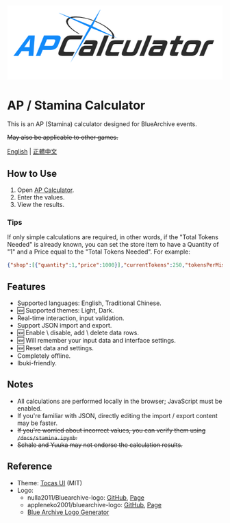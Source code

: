 ![Stamina Calculator](/assets/images/logo.png)

# AP / Stamina Calculator

This is an AP (Stamina) calculator designed for BlueArchive events.

~~May also be applicable to other games.~~

[English](./readme.md) | [正體中文](./docs/readme_zh-TW.md)

## How to Use

1. Open [AP Calculator](https://undecv.github.io/APCalculator/).
2. Enter the values.
3. View the results.

### Tips

If only simple calculations are required, in other words, if the "Total Tokens Needed" is already known, you can set the store item to have a Quantity of "1" and a Price equal to the "Total Tokens Needed". For example:

```json
{"shop":[{"quantity":1,"price":1000}],"currentTokens":250,"tokensPerMission":50,"staminaPerMission":20}
```

## Features

- Supported languages: English, Traditional Chinese.
- 🆕 Supported themes: Light, Dark.
- Real-time interaction, input validation.
- Support JSON import and export.
- 🆕 Enable \ disable, add \ delete data rows.
- 🆕 Will remember your input data and interface settings.
- 🆕 Reset data and settings.
- Completely offline.
- Ibuki-friendly.

## Notes

- All calculations are performed locally in the browser; JavaScript must be enabled.
- If you're familiar with JSON, directly editing the import / export content may be faster.
- ~~If you're worried about incorrect values, you can verify them using `/docs/stamina.ipynb`.~~
- ~~Schale and Yuuka may not endorse the calculation results.~~

## Reference

- Theme: [Tocas UI](https://github.com/teacat/tocas) (MIT)
- Logo:
    - nulla2011/Bluearchive-logo: [GitHub](https://github.com/nulla2011/Bluearchive-logo), [Page](https://lab.nulla.top/ba-logo)
    - appleneko2001/bluearchive-logo: [GitHub](https://github.com/appleneko2001/bluearchive-logo), [Page](https://appleneko2001-bluearchive-logo.vercel.app/)
    - [Blue Archive Logo Generator](https://symbolon.pages.dev/)
